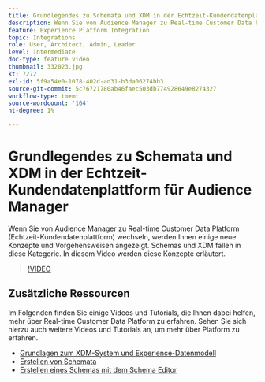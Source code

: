 ```yaml
---
title: Grundlegendes zu Schemata und XDM in der Echtzeit-Kundendatenplattform für Audience Manager
description: Wenn Sie von Audience Manager zu Real-time Customer Data Platform (Echtzeit-Kundendatenplattform) wechseln, werden Ihnen einige neue Konzepte und Vorgehensweisen angezeigt. Schemas und XDM fallen in diese Kategorie. In diesem Video werden diese Konzepte erläutert.
feature: Experience Platform Integration
topic: Integrations
role: User, Architect, Admin, Leader
level: Intermediate
doc-type: feature video
thumbnail: 332023.jpg
kt: 7272
exl-id: 5f9a54e0-1078-402d-ad31-b3da06274bb3
source-git-commit: 5c76721780ab46faec503db774928649e8274327
workflow-type: tm+mt
source-wordcount: '164'
ht-degree: 1%

---
```


# Grundlegendes zu Schemata und XDM in der Echtzeit-Kundendatenplattform für Audience Manager

Wenn Sie von Audience Manager zu Real-time Customer Data Platform (Echtzeit-Kundendatenplattform) wechseln, werden Ihnen einige neue Konzepte und Vorgehensweisen angezeigt. Schemas und XDM fallen in diese Kategorie. In diesem Video werden diese Konzepte erläutert.

>[!VIDEO](https://video.tv.adobe.com/v/332023/?quality=12&learn=on)

## Zusätzliche Ressourcen

Im Folgenden finden Sie einige Videos und Tutorials, die Ihnen dabei helfen, mehr über Real-time Customer Data Platform zu erfahren. Sehen Sie sich hierzu auch weitere Videos und Tutorials an, um mehr über Platform zu erfahren.

* [Grundlagen zum XDM-System und Experience-Datenmodell](https://experienceleague.adobe.com/docs/platform-learn/tutorials/schemas/understanding-the-xdm-system-and-experience-data-model.html)
* [Erstellen von Schemata](https://experienceleague.adobe.com/docs/platform-learn/tutorials/schemas/create-your-first-schema-with-out-of-the-box-components.html)
* [Erstellen eines Schemas mit dem Schema Editor](https://experienceleague.adobe.com/docs/experience-platform/xdm/tutorials/create-schema-ui.html?lang=en#getting-started)
